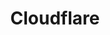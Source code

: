 ---
title: "Cloudflare"
description: "A global network designed to make everything you connect to the Internet secure, private, fast, and reliable."
icon: "fa6-brands:cloudflare"
pros:
  - "Improved website performance through CDN and caching."
  - "Enhanced security with DDoS protection and WAF."
  - "Reliable DNS and global network infrastructure."
cons:
  - "Can add complexity to DNS and network configurations."
  - "Free tier has limitations on features."
useCases:
  - "Website performance optimization."
  - "DDoS mitigation and security."
  - "DNS management."
  - "Edge computing."
---